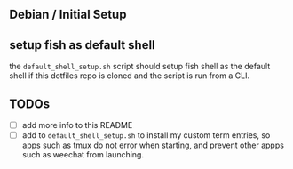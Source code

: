 ## Debian / Initial Setup 

## setup fish as default shell

the `default_shell_setup.sh` script should setup fish shell as the default shell if this dotfiles repo is cloned and the script is run from a CLI.

## TODOs

- [ ] add more info to this README
- [ ] add to `default_shell_setup.sh` to install my custom term entries, so apps such as tmux do not error when starting, and prevent other appps such as weechat from launching.
